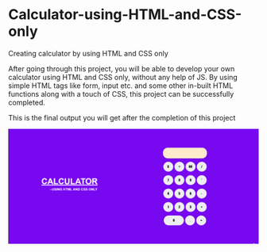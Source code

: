 # Calculator-using-HTML-and-CSS-only
Creating calculator by using HTML and CSS only

After going through this project, you will be able to develop your own calculator using HTML and CSS only, without any help of JS. 
By using simple HTML tags like form, input etc. and some other in-built HTML functions along with a touch of CSS, this project can be successfully completed.

This is the final output you will get after the completion of this project

![](calci.gif)
